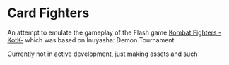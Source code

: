 # Card Fighters
An attempt to emulate the gameplay of the Flash game [Kombat Fighters -KotK-](https://www.newgrounds.com/portal/view/456055) which was based on Inuyasha: Demon Tournament

Currently not in active development, just making assets and such
